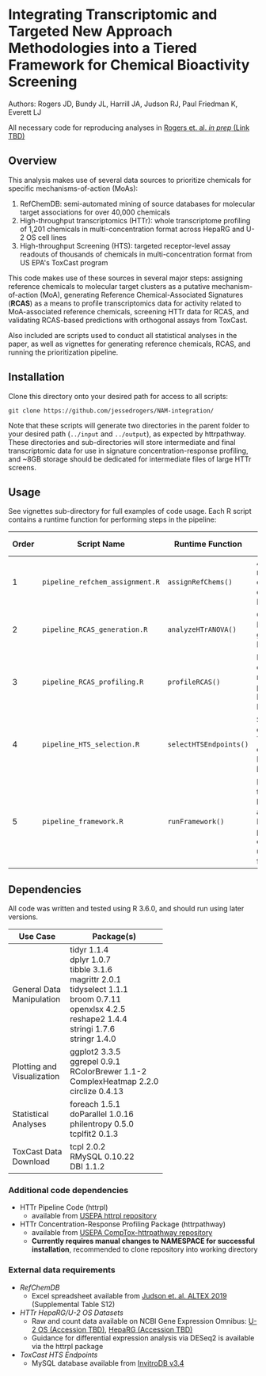 # Integrating Transcriptomic and Targeted New Approach Methodologies into a Tiered Framework for Chemical Bioactivity Screening
Authors: Rogers JD, Bundy JL, Harrill JA, Judson RJ, Paul Friedman K, Everett LJ

All necessary code for reproducing analyses in [Rogers et. al. *in prep* (Link TBD)]()

## Overview

This analysis makes use of several data sources to prioritize chemicals for specific mechanisms-of-action (MoAs): 

1. RefChemDB: semi-automated mining of source databases for molecular target associations for over 40,000 chemicals
2. High-throughput transcriptomics (HTTr): whole transcriptome profiling of 1,201 chemicals in multi-concentration format across HepaRG and U-2 OS cell lines
3. High-throughput Screening (HTS): targeted receptor-level assay readouts of thousands of chemicals in multi-concentration format from US EPA's ToxCast program

This code makes use of these sources in several major steps: assigning reference chemicals to molecular target clusters as a putative mechanism-of-action (MoA), generating Reference Chemical-Associated Signatures (**RCAS**) as a means to profile transcriptomics data for activity related to MoA-associated reference chemicals, screening HTTr data for RCAS, and validating RCAS-based predictions with orthogonal assays from ToxCast.

Also included are scripts used to conduct all statistical analyses in the paper, as well as vignettes for generating reference chemicals, RCAS, and running the prioritization pipeline.  

## Installation

Clone this directory onto your desired path for access to all scripts:

```
git clone https://github.com/jessedrogers/NAM-integration/
```

Note that these scripts will generate two directories in the parent folder to your desired path (`../input` and `../output`), as expected by httrpathway. These directories and sub-directories will store intermediate and final transcriptomic data for use in signature concentration-response profiling, and ~8GB storage should be dedicated for intermediate files of large HTTr screens.

## Usage

See vignettes sub-directory for full examples of code usage. Each R script contains a runtime function for performing steps in the pipeline:

| Order | Script Name | Runtime Function | Intended Usage | Related Vignette |
|-------|-------------|------------------|----------------|------------------|
| 1 | `pipeline_refchem_assignment.R` | `assignRefChems()` | Assign reference chemical clusters from RefChemDB | `analysis_RCAS.Rmd` |
| 2 | `pipeline_RCAS_generation.R` | `analyzeHTrANOVA()` | Generate RCAS from gene-level HTTr data | `analysis_RCAS.Rmd` |
| 3 | `pipeline_RCAS_profiling.R` | `profileRCAS()`| Perform concentration-response profiling of RCAS from HTTr data | `analysis_RCAS.Rmd` |
| 4 | `pipeline_HTS_selection.R` | `selectHTSEndpoints()` | Select orthogonal ToxCast endpoints from InvitroDB with high specificity | `analysis_framework.Rmd` |
| 5 | `pipeline_framework.R` | `runFramework()` | Perform target-based hazard assessment of HTTr/ToxCast-profiled chemicals using tiered framework | `analysis_framework.Rmd` |

## Dependencies

All code was written and tested using R 3.6.0, and should run using later versions.

| Use Case | Package(s)
|---------|---------|
| General Data <br> Manipulation | tidyr 1.1.4 <br> dplyr 1.0.7 <br> tibble 3.1.6 <br> magrittr 2.0.1 <br> tidyselect 1.1.1 <br> broom 0.7.11 <br> openxlsx 4.2.5 <br> reshape2 1.4.4 <br> stringi 1.7.6 <br> stringr 1.4.0 |
Plotting and <br> Visualization | ggplot2 3.3.5 <br> ggrepel 0.9.1 <br> RColorBrewer 1.1-2 <br> ComplexHeatmap 2.2.0 <br> circlize 0.4.13 |
Statistical <br> Analyses | foreach 1.5.1 <br> doParallel 1.0.16 <br> philentropy 0.5.0 <br> tcplfit2 0.1.3
ToxCast Data <br> Download | tcpl 2.0.2 <br> RMySQL 0.10.22 <br> DBI 1.1.2

### Additional code dependencies

- HTTr Pipeline Code (httrpl)
    - available from [USEPA httrpl repository](https://github.com/USEPA/CompTox-httrpl)
- HTTr Concentration-Response Profiling Package (httrpathway)
    - available from [USEPA CompTox-httrpathway repository](https://github.com/USEPA/CompTox-httrpathway)
    - **Currently requires manual changes to NAMESPACE for successful installation**, recommended to clone repository into working directory

### External data requirements
- *RefChemDB*
    - Excel spreadsheet available from [Judson et. al. ALTEX 2019](https://www.ncbi.nlm.nih.gov/pmc/articles/PMC6784312/) (Supplemental Table S12)
- *HTTr HepaRG/U-2 OS Datasets*
    - Raw and count data available on NCBI Gene Expression Omnibus: [U-2 OS (Accession TBD)](), [HepaRG (Accession TBD)]()
    - Guidance for differential expression analysis via DESeq2 is available via the httrpl package
- *ToxCast HTS Endpoints*
    - MySQL database available from [InvitroDB v3.4](https://doi.org/10.23645/epacomptox.6062623)